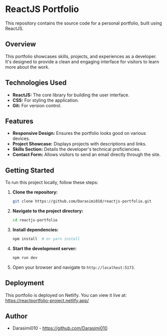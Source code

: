 # ReactJS Portfolio

This repository contains the source code for a personal portfolio, built using ReactJS.

## Overview

This portfolio showcases skills, projects, and experiences as a developer. It's designed to provide a clean and engaging interface for visitors to learn more about the work.

## Technologies Used

* **ReactJS:** The core library for building the user interface.
* **CSS:** For styling the application.
* **Git:** For version control.

## Features

* **Responsive Design:** Ensures the portfolio looks good on various devices.
* **Project Showcase:** Displays projects with descriptions and links.
* **Skills Section:** Details the developer's technical proficiencies.
* **Contact Form:** Allows visitors to send an email directly through the site.

## Getting Started

To run this project locally, follow these steps:

1.  **Clone the repository:**

    ```bash
    git clone https://github.com/Darasimi010/reactjs-portfolio.git
    ```

2.  **Navigate to the project directory:**

    ```bash
    cd reactjs-portfolio
    ```

3.  **Install dependencies:**

    ```bash
    npm install  # or yarn install
    ```

4.  **Start the development server:**

    ```bash
    npm run dev
    ```

5.  Open your browser and navigate to `http://localhost:5173`.

## Deployment

This portfolio is deployed on Netlify. You can view it live at: https://reactportfolio-project.netlify.app/

## Author

* Darasimi010 - https://github.com/Darasimi010
